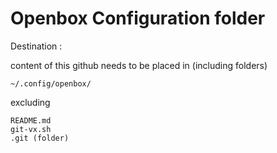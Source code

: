 # Openbox Configuration folder


Destination : 

content of this github needs to be placed in  (including folders)

	~/.config/openbox/

excluding 

	README.md
	git-vx.sh
	.git (folder)



